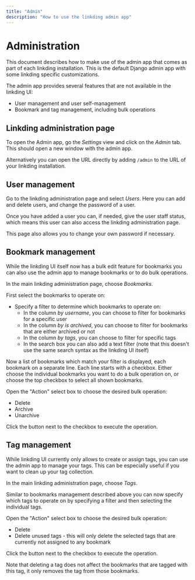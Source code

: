 ```yaml
---
title: "Admin"
description: "How to use the linkding admin app"
---
```


# Administration

This document describes how to make use of the admin app that comes as part of each linkding installation. This is the default Django admin app with some linkding specific customizations.

The admin app provides several features that are not available in the linkding UI:
- User management and user self-management
- Bookmark and tag management, including bulk operations

## Linkding administration page

To open the Admin app, go the *Settings* view and click on the *Admin* tab. This should open a new window with the admin app.

Alternatively you can open the URL directly by adding `/admin` to the URL of your linkding installation.

## User management

Go to the linkding administration page and select *Users*.
Here you can add and delete users, and change the password of a user.

Once you have added a user you can, if needed, give the user staff status, which means this user can also access the linkding administration page.

This page also allows you to change your own password if necessary.

## Bookmark management

While the linkding UI itself now has a bulk edit feature for bookmarks you can also use the admin app to manage bookmarks or to do bulk operations. 

In the main linkding administration page, choose *Bookmarks*.

First select the bookmarks to operate on:

- Specify a filter to determine which bookmarks to operate on:
  - In the column *by username*, you can choose to filter for bookmarks for a specific user
  - In the column *by is archived*, you can choose to filter for bookmarks that are either archived or not
  - In the column *by tags*, you can choose to filter for specific tags
  - In the search box you can also add a text filter (note that this doesn't use the same search syntax as the linkding UI itself)  

Now a list of bookmarks which match your filter is displayed, each bookmark on a separate line.
Each line starts with a checkbox.
Either choose the individual bookmarks you want to do a bulk operation on, or choose the top checkbox to select all shown bookmarks.

Open the "Action" select box to choose the desired bulk operation:

- Delete
- Archive
- Unarchive

Click the button next to the checkbox to execute the operation.

## Tag management

While linkding UI currently only allows to create or assign tags, you can use the admin app to manage your tags. This can be especially useful if you want to clean up your tag collection.

In the main linkding administration page, choose *Tags*.

Similar to bookmarks management described above you can now specify which tags to operate on by specifying a filter and then selecting the individual tags.

Open the "Action" select box to choose the desired bulk operation:

- Delete
- Delete unused tags - this will only delete the selected tags that are currently not assigned to any bookmark

Click the button next to the checkbox to execute the operation.

Note that deleting a tag does not affect the bookmarks that are tagged with this tag, it only removes the tag from those bookmarks.
